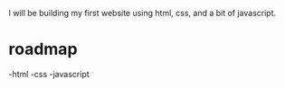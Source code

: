 I will be building my first website using html, css, and a bit of javascript.


# roadmap
-html
-css
-javascript